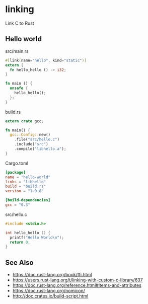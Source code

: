 # linking
Link C to Rust

## Hello world
src/main.rs
```rust
#[link(name="hello", kind="static")]
extern {
  fn hello_hello () -> i32;
}

fn main () {
  unsafe {
    hello_hello();
  };
}
```

build.rs
```rust
extern crate gcc;

fn main() {
  gcc::Config::new()
    .file("src/hello.c")
    .include("src")
    .compile("libhello.a");
}
```

Cargo.toml
```toml
[package]
name = "hello-world"
links = "libhello"
build = "build.rs"
version = "1.0.0"

[build-dependencies]
gcc = "0.3"
```

src/hello.c
```c
#include <stdio.h>

int hello_hello () {
  printf("Hello World\n");
  return 0;
}
```

## See Also
- https://doc.rust-lang.org/book/ffi.html
- https://users.rust-lang.org/t/linking-with-custom-c-library/637
- https://doc.rust-lang.org/reference.html#items-and-attributes
- https://doc.rust-lang.org/nomicon/
- http://doc.crates.io/build-script.html
